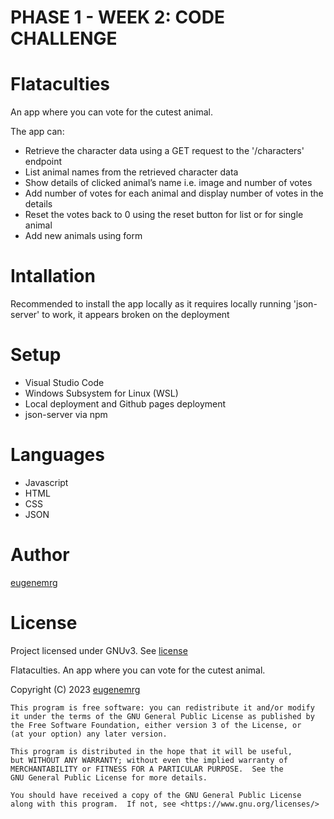 # PHASE 1 - WEEK 2: CODE CHALLENGE

# Flataculties

An app where you can vote for the cutest animal.

The app can:
- Retrieve the character data using a GET request to the '/characters' endpoint
- List animal names from the retrieved character data
- Show details of clicked animal’s name i.e. image and number of votes
- Add number of votes for each animal and display number of votes in the details
- Reset the votes back to 0 using the reset button for list or for single animal
- Add new animals using form

# Intallation

Recommended to install the app locally as it requires locally running 'json-server' to work, it appears broken on the deployment

# Setup
- Visual Studio Code
- Windows Subsystem for Linux (WSL)
- Local deployment and Github pages deployment
- json-server via npm

# Languages
- Javascript
- HTML
- CSS
- JSON

# Author
[eugenemrg](https://github.com/eugenemrg) 

# License
Project licensed under GNUv3. See [license](/LICENSE)

Flataculties. An app where you can vote for the cutest animal.

Copyright (C) 2023  [eugenemrg](https://github.com/eugenemrg) 

    This program is free software: you can redistribute it and/or modify
    it under the terms of the GNU General Public License as published by
    the Free Software Foundation, either version 3 of the License, or
    (at your option) any later version.

    This program is distributed in the hope that it will be useful,
    but WITHOUT ANY WARRANTY; without even the implied warranty of
    MERCHANTABILITY or FITNESS FOR A PARTICULAR PURPOSE.  See the
    GNU General Public License for more details.

    You should have received a copy of the GNU General Public License
    along with this program.  If not, see <https://www.gnu.org/licenses/>
